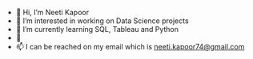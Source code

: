 - 👋 Hi, I’m Neeti Kapoor
- 👀 I’m interested in working on Data Science projects
- 🌱 I’m currently learning SQL, Tableau and Python
- 💞️ 
- 📫 I can be reached on my email which is neeti.kapoor74@gmail.com

<!---
neetikapoor/neetikapoor is a ✨ special ✨ repository because its `README.md` (this file) appears on your GitHub profile.
You can click the Preview link to take a look at your changes.
--->
